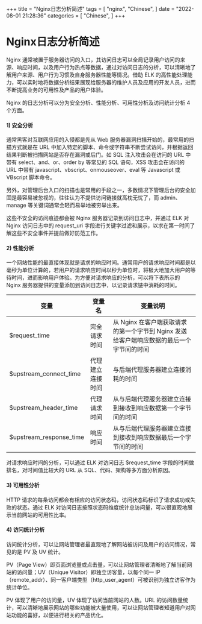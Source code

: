 +++
title = "Nginx日志分析简述"
tags = [
"nginx",
"Chinese",
]
date = "2022-08-01 21:28:36"
categories = [
"Chinese",
]
+++



# Nginx日志分析简述

Nginx
通常被置于服务器访问的入口，其访问日志可以全局记录用户访问的来源、响应时间，以及用户行为热点等数据，通过对访问日志的分析，可以清晰地了解用户来源、用户行为习惯及自身服务器性能等情况。借助
ELK 的高性能处理能力，可以实时地将数据分析结果展现给服务器的维护人员及应用的开发人员，进而不断提高业务的可用性及产品的用户体验。  
  
Nginx 的日志分析可以分为安全分析、性能分析、可用性分析及访问统计分析 4 个方面。  

####  1) 安全分析

通常黑客对互联网应用的入侵都是先从 Web 服务器漏洞扫描开始的，最常用的扫描方式就是在 URL
中加入特定的脚本、命令或字符串不断尝试访问，并根据返回结果判断被扫描网站是否存在漏洞或后门。如 SQL 注入攻击会在访问的 URL 中带有
select、and、or、order by 等常见的 SQL 语句，XSS 攻击会在访问的 URL 中带有
javascript、vbscript、onmouseover、eval 等 Javascript 或 VBscript 脚本命令。  
  
另外，对管理后台入口的扫描也是常用的手段之一，多数情况下管理后台的安全加固是最容易被忽视的，往往认为不提供访问链接就高枕无忧了，而 admin、manage
等关键词通常会轻而易举地被穷举出来。  
  
这些不安全的访问痕迹都会被 Nginx 服务器记录到访问日志中，并通过 ELK 对 Nginx 访问日志中的 request_uri
字段进行关键字过滤和展示，以求在第一时间了解这些不安全事件并提前做好防范工作。  

####  2) 性能分析

一个网站性能的最直接体现就是请求的响应时间。通常用户的请求响应时间都是以毫秒为单位计算的，若用户的请求响应时间以秒为单位时，将极大地加大用户的等待时间，进而影响用户体验。为方便对请求响应的分析，可以将下表所示的
Nginx 服务器提供的变量添加到访问日志中，以记录请求链中消耗的时间。  
  

变量 |  变量名 |  变量说明  
---|---|---  
$request_time |  完全请求时间 |  从 Nginx 在客户端获取请求的第一个字节到 Nginx 发送给客户端响应数据的最后一个字节间的时间  
$upstream_connect_time |  代理建立连接时间 |  与后端代理服务器建立连接消耗的时间  
$upstream_header_time |  代理请求时间 |  从与后端代理服务器建立连接到接收到响应数据第一个字节间的时间  
$upstream_response_time |  响应时间 |  从与后端代理服务器建立连接到接收到响应数据最后一个字节间的时间  
  
对请求响应时间的分析，可以通过 ELK 对访问日志 $request_time 字段的时间做排名，对时间值比较大的 URL 从
SQL、代码、架构等多方面分析原因。  

####  3) 可用性分析

HTTP 请求的每条访问都会有相应的访问状态码，访问状态码标识了请求成功或失败的状态。通过 ELK
对访问日志按照状态码维度统计总访问量，可以很直观地展示当前网站的可用性比率。  

####  4) 访问统计分析

访问统计分析，可以让网站管理者最直观地了解网站被访问及用户的访问情况，常见的是 PV 及 UV 统计。  
  
PV（Page View）即页面浏览量或点击量，可以让网站管理者清晰地了解当前网站的访问量；UV（Unique Visitor）即独立访客量，以每个同一
IP（remote_addr）、同一客户端类型（http_user_agent）可被识别为独立访客作为统计单位。  
  
PV 体现了用户的访问量，UV 体现了访问当前网站的人数。URL
的访问数量统计，可以清晰地展示网站的哪些功能被大量使用，可以让网站管理者知道用户对网站功能的喜好，以便进行相关的产品优化。</div>


